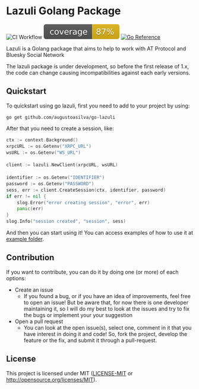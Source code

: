 # Lazuli Golang Package
![CI Workflow](https://github.com/augustoasilva/go-lazuli/actions/workflows/ci-workflow.yml/badge.svg)
![coverage](https://raw.githubusercontent.com/augustoasilva/go-lazuli/badges/.badges/main/coverage.svg)
[![Go Reference](https://pkg.go.dev/badge/github.com/augustoasilva/go-lazuli.svg)](https://pkg.go.dev/github.com/augustoasilva/go-lazuli)

Lazuli is a Golang package that aims to help to work with AT Protocol and Bluesky Social Network

The lazuli package is under development, so before the first release of 1.x, the code can change causing incompatibilities
against each early versions.

## Quickstart

To quickstart using go lazuli, first you need to add to your project by using:

```
go get github.com/augustoasilva/go-lazuli
```

After that you need to create a session, like:

```go
ctx := context.Background()
xrpcURL := os.Getenv("XRPC_URL")
wsURL := os.Getenv("WS_URL")

client := lazuli.NewClient(xrpcURL, wsURL)

identifier := os.Getenv("IDENTIFIER")
password := os.Getenv("PASSWORD")
sess, err := client.CreateSession(ctx, identifier, password)
if err != nil {
    slog.Error("error creating session", "error", err)
    panic(err)
}
slog.Info("session created", "session", sess)
```

And then you can start using it! You can access examples of how to use it at [example folder](https://github.com/augustoasilva/go-lazuli/tree/main/example).

## Contribution

If you want to contribute, you can do it by doing one (or more) of each options:
- Create an issue
  - If you found a bug, or if you have an idea of improvements, feel free to open an issue! But be aware that, for now
there is one developer maintaining it, so I will do my best to look at the issues and try to fix the bugs or implement your
your suggestion
- Open a pull request
  - You can look at the open issue(s), select one, comment in it that you have interest in doing it and code! So, fork the
project, develop the feature or the fix, and submit it through a pull-request.

## License

This project is licensed under MIT  ([LICENSE-MIT](LICENSE) or http://opensource.org/licenses/MIT).